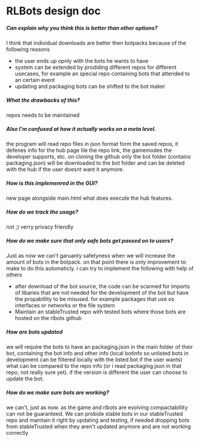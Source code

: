 # RLBots design doc


##### Can explain why you think this is better than other options?
I think that individual downloads are better then botpacks because of the following reasons
* the user ends up opnly with the bots he wants to have
* system can be extended by prodiding different repos for different usecases, for example an special repo containing bots that attended to an certain event
* updating and packaging bots can be shifted to the bot maker

##### What the drawbacks of this?
repos needs to be maintained

##### Also I'm confused at how it actually works on a meta level.
the program will read repo files in json format form the saved repos, it defenes info for the hub page lile the repo link, the gamemodes the developer supports, etc. on cloning the github only the bot folder (contains packaging.json) will be downloaded to the bot folder and can be deleted with the hub if the user doesnt want it anymore.

##### How is this implemenred in the GUI?
new page alongside main.html what does execute the hub features.

##### How do we track the usage?
not ;) verry privacy friendly

##### How do we make sure that only safe bots get passed on to users?
Just as now we can't garuanty safetyness when we will increase the amount of bots in the botpack. on that point there is only improvement to make to do this automaticly. i can try to implement the following with help of others

* after download of the bot source, the code can be scanned for imports of libaries that are not needed for the development of the bot but have the propabillity to be misused. for example packages that use os interfaces or networks or the file system
* Maintain an stableTrusted repo with tested bots where those bots are hosted on the rlbots github

##### How are bots updated
we will require the bots to have an packaging.json in the main folder of their bot, containing the bot info and other info (local botinfo so unlisted bots in development can be filtered locally with the listed bot if the user wants) what can be compared to the repo info (or i read packaging.json in that repo, not really sure yet). if the version is different the user can choose to update the bot.

##### How do we make sure bots are working?
we can't, just as now. as the game and rlbots are evolving compactabillity can not be guaranteed. We can probide stable bots in our stableTrusted repo and maintain it right by updating and testing, if needed dropping bots from stableTrusted when they aren't updated anymore and are not working correctly
